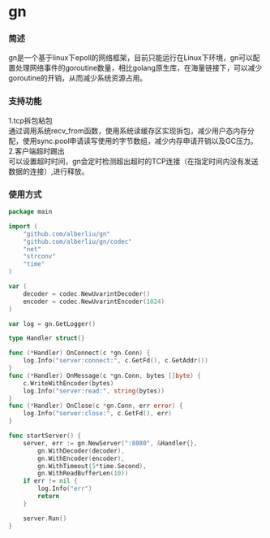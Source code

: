 # gn
### 简述
gn是一个基于linux下epoll的网络框架，目前只能运行在Linux下环境，gn可以配置处理网络事件的goroutine数量，相比golang原生库，在海量链接下，可以减少goroutine的开销，从而减少系统资源占用。
### 支持功能
1.tcp拆包粘包  
通过调用系统recv_from函数，使用系统读缓存区实现拆包，减少用户态内存分配，使用sync.pool申请读写使用的字节数组，减少内存申请开销以及GC压力。  
2.客户端超时踢出  
可以设置超时时间，gn会定时检测超出超时的TCP连接（在指定时间内没有发送数据的连接）,进行释放。
### 使用方式
```go
package main

import (
	"github.com/alberliu/gn"
	"github.com/alberliu/gn/codec"
	"net"
	"strconv"
	"time"
)

var (
	decoder = codec.NewUvarintDecoder()
	encoder = codec.NewUvarintEncoder(1024)
)

var log = gn.GetLogger()

type Handler struct{}

func (*Handler) OnConnect(c *gn.Conn) {
	log.Info("server:connect:", c.GetFd(), c.GetAddr())
}
func (*Handler) OnMessage(c *gn.Conn, bytes []byte) {
	c.WriteWithEncoder(bytes)
	log.Info("server:read:", string(bytes))
}
func (*Handler) OnClose(c *gn.Conn, err error) {
	log.Info("server:close:", c.GetFd(), err)
}

func startServer() {
	server, err := gn.NewServer(":8080", &Handler{},
		gn.WithDecoder(decoder),
		gn.WithEncoder(encoder),
		gn.WithTimeout(5*time.Second),
		gn.WithReadBufferLen(10))
	if err != nil {
		log.Info("err")
		return
	}

	server.Run()
}
```
